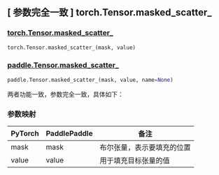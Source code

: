 ## [ 参数完全一致 ] torch.Tensor.masked_scatter_

### [torch.Tensor.masked_scatter_](https://pytorch.org/docs/stable/generated/torch.Tensor.masked_scatter_.html?highlight=masked_scatter#torch.Tensor.masked_scatter_)

```python
torch.Tensor.masked_scatter_(mask, value)
```

### [paddle.Tensor.masked_scatter_]()

```python
paddle.Tensor.masked_scatter_(mask, value, name=None)
```

两者功能一致，参数完全一致，具体如下：

### 参数映射

| PyTorch | PaddlePaddle | 备注                                               |
|---------|--------------| -------------------------------------------------- |
| mask     | mask          | 布尔张量，表示要填充的位置    |
| value     | value          | 用于填充目标张量的值    |
